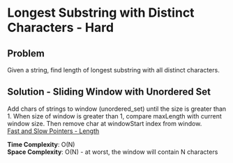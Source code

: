 # Longest Substring with Distinct Characters - Hard

## Problem
Given a string, find length of longest substring with all distinct characters.

## Solution - Sliding Window with Unordered Set
Add chars of strings to window (unordered_set) until the size is greater than 1. When size of window is greater than 1, compare maxLength with current window size. Then remove char at windowStart index from window. <br />
[Fast and Slow Pointers - Length](https://github.com/jecjung520/Algorithm/blob/main/Coding%20Patterns/Fast%20and%20Slow%20Pointers/1.%20LinkedList%20Cycles-%20Easy/cycleLength.cc)

**Time Complexity**: O(N) <br />
**Space Complexity**: O(N) - at worst, the window will contain N characters